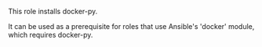 This role installs docker-py.

It can be used as a prerequisite for roles that use Ansible's 'docker' module, which requires docker-py.
